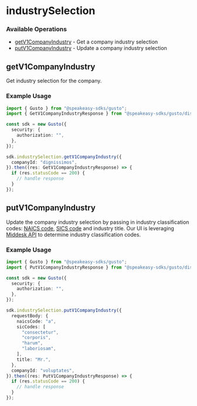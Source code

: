 # industrySelection

### Available Operations

* [getV1CompanyIndustry](#getv1companyindustry) - Get a company industry selection
* [putV1CompanyIndustry](#putv1companyindustry) - Update a company industry selection

## getV1CompanyIndustry

Get industry selection for the company.

### Example Usage

```typescript
import { Gusto } from "@speakeasy-sdks/gusto";
import { GetV1CompanyIndustryResponse } from "@speakeasy-sdks/gusto/dist/sdk/models/operations";

const sdk = new Gusto({
  security: {
    authorization: "",
  },
});

sdk.industrySelection.getV1CompanyIndustry({
  companyId: "dignissimos",
}).then((res: GetV1CompanyIndustryResponse) => {
  if (res.statusCode == 200) {
    // handle response
  }
});
```

## putV1CompanyIndustry

Update the company industry selection by passing in industry classification codes: [NAICS code](https://www.naics.com), [SICS code](https://siccode.com/) and industry title. Our UI is leveraging [Middesk API](https://docs.middesk.com/reference/introduction) to determine industry classification codes.

### Example Usage

```typescript
import { Gusto } from "@speakeasy-sdks/gusto";
import { PutV1CompanyIndustryResponse } from "@speakeasy-sdks/gusto/dist/sdk/models/operations";

const sdk = new Gusto({
  security: {
    authorization: "",
  },
});

sdk.industrySelection.putV1CompanyIndustry({
  requestBody: {
    naicsCode: "a",
    sicCodes: [
      "consectetur",
      "corporis",
      "harum",
      "laboriosam",
    ],
    title: "Mr.",
  },
  companyId: "voluptates",
}).then((res: PutV1CompanyIndustryResponse) => {
  if (res.statusCode == 200) {
    // handle response
  }
});
```

